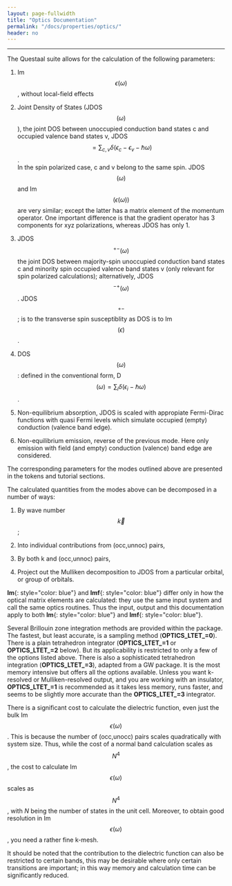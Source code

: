 ```yaml
---
layout: page-fullwidth
title: "Optics Documentation"
permalink: "/docs/properties/optics/"
header: no
---
```

_____________________________________________________________

The Questaal suite allows for the calculation of the following parameters:

1.   Im $$\epsilon(\omega)$$, without local-field effects

2.   Joint Density of States (JDOS$$(\omega)$$), the joint DOS between unoccupied conduction band states c and occupied valence band states v, JDOS $$= \sum_{c,v}\delta (\epsilon_c−\epsilon_v−\hbar\omega)$$.  
     In the spin polarized case, c and v belong to the same spin. JDOS$$(\omega)$$ and Im$$(\epsilon(\omega))$$ are very similar; except the latter has a matrix element of the momentum operator. One important difference is that the gradient operator has 3 components for xyz polarizations, whereas JDOS has only 1.
	 
3.   JDOS$$^{+−}(\omega)$$ the joint DOS between majority-spin unoccupied conduction band states c and minority spin occupied valence band states v (only relevant for spin polarized calculations); alternatively, JDOS$$^{−+}(\omega)$$. JDOS$$^{+−}$$; is to the transverse spin susceptiblity as DOS is to Im $$(\epsilon)$$.

4.   DOS$$(\omega)$$: defined in the conventional form, D$$(\omega) = \sum_i\delta(\epsilon_i−\hbar\omega)$$.

5.   Non-equilibrium absorption, JDOS is scaled with appropiate Fermi-Dirac functions with quasi Fermi levels which simulate occupied (empty) conduction (valence band edge).

6.   Non-equilibrium emission, reverse of the previous mode. Here only emission with field (and empty) conduction (valence) band edge are considered.

The corresponding parameters for the modes outlined above are presented in the tokens and tutorial sections.  

The calculated quantities from the modes above can be decomposed in a number of ways:

1.   By wave number $$\vec{k}$$;

2.   Into individual contributions from (occ,unnoc) pairs,

3.   By both k and (occ,unnoc) pairs,

4.   Project out the Mulliken decomposition to JDOS from a particular orbital, or group of orbitals.

**lm**{: style="color: blue"} and **lmf**{: style="color: blue"} differ only in how the optical matrix elements are calculated: they use the same input system and call the same optics routines. Thus the input, output and this documentation apply to both **lm**{: style="color: blue"} and **lmf**{: style="color: blue"}.  

Several Brillouin zone integration methods are provided within the package. The fastest, but least accurate, is a sampling method (**OPTICS_LTET_=0**). There is a plain tetrahedron integrator (**OPTICS_LTET_=1** or **OPTICS_LTET_=2** below). But its applicability is restricted to only a few of the options listed above. There is also a sophisticated tetrahedron integration (**OPTICS_LTET_=3**), adapted from a GW package. It is the most memory intensive but offers all the options available. Unless you want k-resolved or Mulliken-resolved output, and you are working with an insulator, **OPTICS_LTET_=1** is recommended as it takes less memory, runs faster, and seems to be slightly more accurate than the **OPTICS_LTET_=3** integrator.  

There is a significant cost to calculate the dielectric function, even just the bulk Im $$\epsilon(\omega)$$. This is because the number of (occ,unocc) pairs scales quadratically with system size. Thus, while the cost of a normal band calculation scales as $$N^4$$, the cost to calculate Im$$\epsilon(\omega)$$ scales as $$N^4$$, with _N_ being the number of states in the unit cell. Moreover, to obtain good resolution in Im $$\epsilon(\omega)$$, you need a rather fine k-mesh.

It should be noted that the contribution to the dielectric function can also be restricted to certain bands, this may be desirable where only certain transitions are important; in this way memory and calculation time can be significantly reduced.
